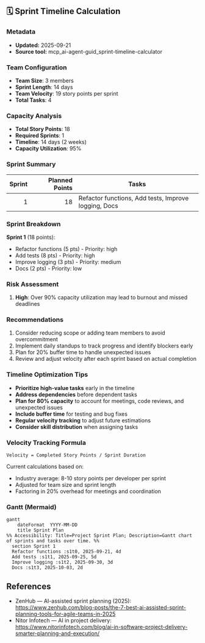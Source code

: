 ## 🗓️ Sprint Timeline Calculation

### Metadata

- **Updated:** 2025-09-21
- **Source tool:** mcp_ai-agent-guid_sprint-timeline-calculator

### Team Configuration

- **Team Size**: 3 members
- **Sprint Length**: 14 days
- **Team Velocity**: 19 story points per sprint
- **Total Tasks**: 4

### Capacity Analysis

- **Total Story Points**: 18
- **Required Sprints**: 1
- **Timeline**: 14 days (2 weeks)
- **Capacity Utilization**: 95%

### Sprint Summary

| Sprint | Planned Points | Tasks                                                |
| -----: | -------------: | ---------------------------------------------------- |
|      1 |             18 | Refactor functions, Add tests, Improve logging, Docs |

### Sprint Breakdown

**Sprint 1** (18 points):

- Refactor functions (5 pts) - Priority: high
- Add tests (8 pts) - Priority: high
- Improve logging (3 pts) - Priority: medium
- Docs (2 pts) - Priority: low

### Risk Assessment

1. **High**: Over 90% capacity utilization may lead to burnout and missed deadlines

### Recommendations

1. Consider reducing scope or adding team members to avoid overcommitment
2. Implement daily standups to track progress and identify blockers early
3. Plan for 20% buffer time to handle unexpected issues
4. Review and adjust velocity after each sprint based on actual completion

### Timeline Optimization Tips

- **Prioritize high-value tasks** early in the timeline
- **Address dependencies** before dependent tasks
- **Plan for 80% capacity** to account for meetings, code reviews, and unexpected issues
- **Include buffer time** for testing and bug fixes
- **Regular velocity tracking** to adjust future estimations
- **Consider skill distribution** when assigning tasks

### Velocity Tracking Formula

`Velocity = Completed Story Points / Sprint Duration`

Current calculations based on:

- Industry average: 8-10 story points per developer per sprint
- Adjusted for team size and sprint length
- Factoring in 20% overhead for meetings and coordination

### Gantt (Mermaid)

```mermaid
gantt
	dateFormat  YYYY-MM-DD
	title Sprint Plan
%% Accessibility: Title=Project Sprint Plan; Description=Gantt chart of sprints and tasks over time. %%
  section Sprint 1
  Refactor functions :s1t0, 2025-09-21, 4d
  Add tests :s1t1, 2025-09-25, 5d
  Improve logging :s1t2, 2025-09-30, 3d
  Docs :s1t3, 2025-10-03, 2d
```

## References

- ZenHub — AI-assisted sprint planning (2025): https://www.zenhub.com/blog-posts/the-7-best-ai-assisted-sprint-planning-tools-for-agile-teams-in-2025
- Nitor Infotech — AI in project delivery: https://www.nitorinfotech.com/blog/ai-in-software-project-delivery-smarter-planning-and-execution/
